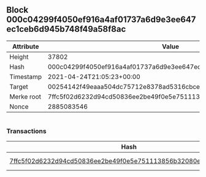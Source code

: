 ## Block 000c04299f4050ef916a4af01737a6d9e3ee647ec1ceb6d945b748f49a58f8ac

Attribute | Value
--- | ---
Height | 37802
Hash | 000c04299f4050ef916a4af01737a6d9e3ee647ec1ceb6d945b748f49a58f8ac
Timestamp | 2021-04-24T21:05:23+00:00
Target | 00254142f49eaaa504dc75712e8378ad5316cbcead634704b3734b6271167cc4
Merke root | 7ffc5f02d6232d94cd50836ee2be49f0e5e751113856b32080e8aa4cf531d9c8
Nonce | 2885083546

```

```

### Transactions

Hash | Amount
--- | ---
[7ffc5f02d6232d94cd50836ee2be49f0e5e751113856b32080e8aa4cf531d9c8](7ffc5f02d6232d94cd50836ee2be49f0e5e751113856b32080e8aa4cf531d9c8.md) | 10.00000000 SKEPTI 
